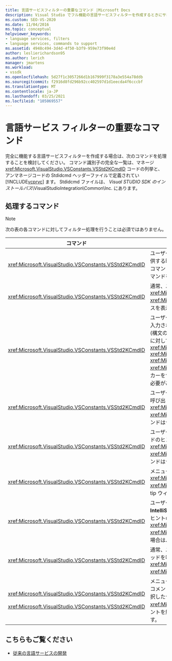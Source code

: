 ```yaml
---
title: 言語サービスフィルターの重要なコマンド |Microsoft Docs
description: Visual Studio でフル機能の言語サービスフィルターを作成するときにサポートする必要がある重要なコマンドについて説明します。
ms.custom: SEO-VS-2020
ms.date: 11/04/2016
ms.topic: conceptual
helpviewer_keywords:
- language services, filters
- language services, commands to support
ms.assetid: 4948c494-3d4d-4f50-b3f9-959e73f90e4d
author: leslierichardson95
ms.author: lerich
manager: jmartens
ms.workload:
- vssdk
ms.openlocfilehash: 5d27f1c3057266d1b167999f3178a3e554a78ddb
ms.sourcegitcommit: f2916d8fd296b92cc402597d1d1eecda4f6cccbf
ms.translationtype: MT
ms.contentlocale: ja-JP
ms.lasthandoff: 03/25/2021
ms.locfileid: "105069557"
---
```

# <a name="important-commands-for-language-service-filters"></a>言語サービス フィルターの重要なコマンド
完全に機能する言語サービスフィルターを作成する場合は、次のコマンドを処理することを検討してください。 コマンド識別子の完全な一覧は、マネージ <xref:Microsoft.VisualStudio.VSConstants.VSStd2KCmdID> コードの列挙と、アンマネージコードの Stdidcmd ヘッダーファイルで定義されてい [!INCLUDE[vcprvc](../../code-quality/includes/vcprvc_md.md)] ます。 Stdidcmd ファイルは、 *Visual STUDIO SDK のインストールパス*\VisualStudioIntegration\Common\Inc. にあります。

## <a name="commands-to-handle"></a>処理するコマンド

> [!NOTE]
> 次の表の各コマンドに対してフィルター処理を行うことは必須ではありません。

|コマンド|説明|
|-------------|-----------------|
|<xref:Microsoft.VisualStudio.VSConstants.VSStd2KCmdID>|ユーザーが右クリックしたときに送信されます。 このコマンドは、ショートカットメニューを提供する時間を示します。 このコマンドを処理しない場合、テキストエディターには、言語固有のコマンドを使用せずに既定のショートカットメニューが表示されます。 このメニューに独自のコマンドを追加するには、コマンドを処理し、自分でショートカットメニューを表示します。|
|<xref:Microsoft.VisualStudio.VSConstants.VSStd2KCmdID>|通常、ユーザーが CTRL + J キーを押したときに送信されます。 でメソッドを呼び出して、 <xref:Microsoft.VisualStudio.TextManager.Interop.IVsTextView.UpdateCompletionStatus%2A> <xref:Microsoft.VisualStudio.TextManager.Interop.IVsTextView> ステートメント入力候補ボックスを表示します。|
|<xref:Microsoft.VisualStudio.VSConstants.VSStd2KCmdID>|ユーザーが文字を入力したときに送信されます。 このコマンドを監視して、トリガー文字がいつ入力されたかを確認し、ステートメント入力候補、メソッドのヒント、およびテキストマーカー (構文の色分け、かっこの一致、エラーマーカーなど) を指定します。 ステートメントの入力候補に対してメソッドを呼び出し、メソッドのヒントに対してメソッドを呼び出し <xref:Microsoft.VisualStudio.TextManager.Interop.IVsTextView.UpdateCompletionStatus%2A> <xref:Microsoft.VisualStudio.TextManager.Interop.IVsTextView> <xref:Microsoft.VisualStudio.TextManager.Interop.IVsMethodTipWindow.SetMethodData%2A> <xref:Microsoft.VisualStudio.TextManager.Interop.IVsMethodTipWindow> ます。 テキストマーカーをサポートするには、このコマンドを監視して、入力されている文字がマーカーを更新する必要があるかどうかを判断します。|
|<xref:Microsoft.VisualStudio.VSConstants.VSStd2KCmdID>|ユーザーが Enter キーを入力したときに送信されます。 このコマンドを監視して、でメソッドを呼び出して、メソッドのヒントウィンドウを閉じるタイミングを決定し <xref:Microsoft.VisualStudio.TextManager.Interop.IVsMethodData.OnDismiss%2A> <xref:Microsoft.VisualStudio.TextManager.Interop.IVsMethodData> ます。 既定では、このコマンドはテキストビューによって処理されます。|
|<xref:Microsoft.VisualStudio.VSConstants.VSStd2KCmdID>|ユーザーが Backspace キーを入力したときに送信されます。 でメソッドを呼び出して、メソッドのヒントウィンドウを閉じるタイミングを監視し <xref:Microsoft.VisualStudio.TextManager.Interop.IVsMethodData.OnDismiss%2A> <xref:Microsoft.VisualStudio.TextManager.Interop.IVsMethodData> ます。 既定では、このコマンドはテキストビューによって処理されます。|
|<xref:Microsoft.VisualStudio.VSConstants.VSStd2KCmdID>|メニューまたはショートカットキーから送信されます。 のメソッドを呼び出して、 <xref:Microsoft.VisualStudio.TextManager.Interop.IVsTextView.UpdateTipWindow%2A> <xref:Microsoft.VisualStudio.TextManager.Interop.IVsTextView> パラメーター情報を使用して tip ウィンドウを更新します。|
|<xref:Microsoft.VisualStudio.VSConstants.VSStd2KCmdID>|ユーザーが変数に移動したとき、または変数にカーソルを置いて、[**編集**] メニューの **IntelliSense** から **クイックヒント** を選択したときに送信されます。 でメソッドを呼び出して、ヒントの変数の型を返し <xref:Microsoft.VisualStudio.TextManager.Interop.IVsTextView.UpdateTipWindow%2A> <xref:Microsoft.VisualStudio.TextManager.Interop.IVsTextView> ます。 デバッグがアクティブな場合は、ヒントにも変数の値が表示されます。|
|<xref:Microsoft.VisualStudio.VSConstants.VSStd2KCmdID>|通常、ユーザーが CTRL + SPACE キーを押したときに送信されます。 このコマンドは、でメソッドを呼び出すように言語サービスに指示し <xref:Microsoft.VisualStudio.TextManager.Interop.IVsTextView.UpdateCompletionStatus%2A> <xref:Microsoft.VisualStudio.TextManager.Interop.IVsTextView> ます。|
|<xref:Microsoft.VisualStudio.VSConstants.VSStd2KCmdID><br /><br /> <xref:Microsoft.VisualStudio.VSConstants.VSStd2KCmdID>|メニューから送信されます。通常は、[**編集**] メニューの **[詳細設定**] を **選択** するか、選択 **項目** をコメント解除します。 <xref:Microsoft.VisualStudio.VSConstants.VSStd2KCmdID> ユーザーが選択したテキストをコメントアウトすることを示します。 <xref:Microsoft.VisualStudio.VSConstants.VSStd2KCmdID> ユーザーが選択したテキストのコメントを解除することを示します。 これらのコマンドは、言語サービスによってのみ実装できます。|

## <a name="see-also"></a>こちらもご覧ください
- [従来の言語サービスの開発](../../extensibility/internals/developing-a-legacy-language-service.md)
